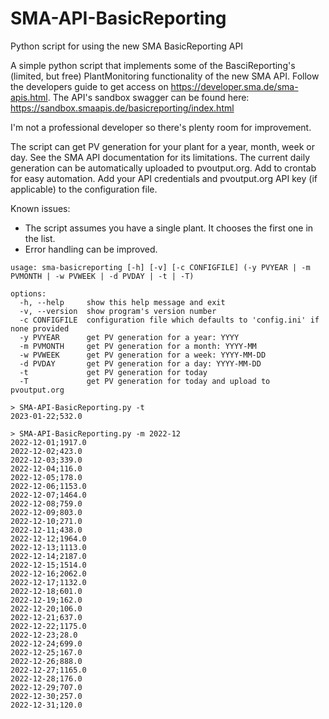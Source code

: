 # SMA-API-BasicReporting
Python script for using the new SMA BasicReporting API

A simple python script that implements some of the BasciReporting's (limited, but free) PlantMonitoring functionality of the new SMA API. Follow the developers guide to get access on https://developer.sma.de/sma-apis.html.
The API's sandbox swagger can be found here: https://sandbox.smaapis.de/basicreporting/index.html

I'm not a professional developer so there's plenty room for improvement.

The script can get PV generation for your plant for a year, month, week or day. See the SMA API documentation for its limitations. The current daily generation can be automatically uploaded to pvoutput.org. Add to crontab for easy automation.
Add your API credentials and pvoutput.org API key (if applicable) to the configuration file.

Known issues:
- The script assumes you have a single plant. It chooses the first one in the list.
- Error handling can be improved.

```
usage: sma-basicreporting [-h] [-v] [-c CONFIGFILE] (-y PVYEAR | -m PVMONTH | -w PVWEEK | -d PVDAY | -t | -T)

options:
  -h, --help     show this help message and exit
  -v, --version  show program's version number
  -c CONFIGFILE  configuration file which defaults to 'config.ini' if none provided
  -y PVYEAR      get PV generation for a year: YYYY
  -m PVMONTH     get PV generation for a month: YYYY-MM
  -w PVWEEK      get PV generation for a week: YYYY-MM-DD
  -d PVDAY       get PV generation for a day: YYYY-MM-DD
  -t             get PV generation for today
  -T             get PV generation for today and upload to pvoutput.org
```
```
> SMA-API-BasicReporting.py -t
2023-01-22;532.0
```
```
> SMA-API-BasicReporting.py -m 2022-12 
2022-12-01;1917.0
2022-12-02;423.0
2022-12-03;339.0
2022-12-04;116.0
2022-12-05;178.0
2022-12-06;1153.0
2022-12-07;1464.0
2022-12-08;759.0
2022-12-09;803.0
2022-12-10;271.0
2022-12-11;438.0
2022-12-12;1964.0
2022-12-13;1113.0
2022-12-14;2187.0
2022-12-15;1514.0
2022-12-16;2062.0
2022-12-17;1132.0
2022-12-18;601.0
2022-12-19;162.0
2022-12-20;106.0
2022-12-21;637.0
2022-12-22;1175.0
2022-12-23;28.0
2022-12-24;699.0
2022-12-25;167.0
2022-12-26;888.0
2022-12-27;1165.0
2022-12-28;176.0
2022-12-29;707.0
2022-12-30;257.0
2022-12-31;120.0
```
